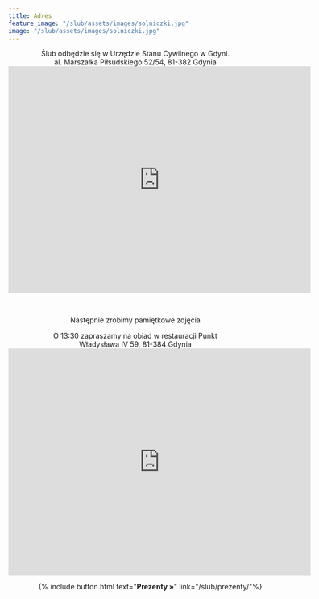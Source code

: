 ```yaml
---
title: Adres
feature_image: "/slub/assets/images/solniczki.jpg"
image: "/slub/assets/images/solniczki.jpg"
---
```


<p style='text-align: center'>
    Ślub odbędzie się w Urzędzie Stanu Cywilnego w Gdyni. <br/>
    al. Marszałka Piłsudskiego 52/54, 81-382 Gdynia <br/>
    <iframe src="https://www.google.com/maps/embed?pb=!1m18!1m12!1m3!1d2316.360641752804!2d18.536070376323764!3d54.509500887062224!2m3!1f0!2f0!3f0!3m2!1i1024!2i768!4f13.1!3m3!1m2!1s0x46fda733b36dba27%3A0xaa02523e6b046c48!2sUrz%C4%85d%20Stanu%20Cywilnego!5e0!3m2!1sen!2spl!4v1720955596582!5m2!1sen!2spl" width="600" height="450" style="border:0;" allowfullscreen="" loading="lazy" referrerpolicy="no-referrer-when-downgrade"></iframe>
</p>
<br>

<p style='text-align: center'>Następnie zrobimy pamiętkowe zdjęcia</p>

<p style='text-align: center'>
    O 13:30 zapraszamy na obiad w restauracji Punkt <br/>
    Władysława IV 59, 81-384 Gdynia <br/>
    <iframe src="https://www.google.com/maps/embed?pb=!1m18!1m12!1m3!1d2316.3342657603243!2d18.534946976323784!3d54.5099660870269!2m3!1f0!2f0!3f0!3m2!1i1024!2i768!4f13.1!3m3!1m2!1s0x46fda77a9f50b3fd%3A0x739e83e2a450eb96!2sPUNKT%20Gdynia!5e0!3m2!1sen!2spl!4v1720956343136!5m2!1sen!2spl" width="600" height="450" style="border:0;" allowfullscreen="" loading="lazy" referrerpolicy="no-referrer-when-downgrade"></iframe>
</p>

<p style='text-align: right'>
{% include button.html text="<b>Prezenty »</b>" link="/slub/prezenty/"%}
</p>
